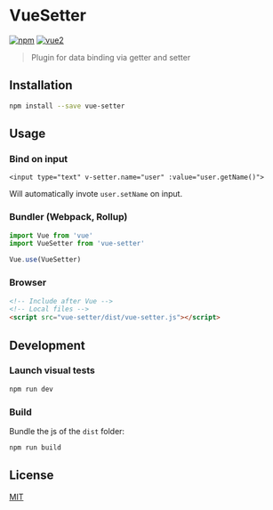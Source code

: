 # VueSetter

[![npm](https://img.shields.io/npm/v/vue-setter.svg)](https://www.npmjs.com/package/vue-setter) [![vue2](https://img.shields.io/badge/vue-2.x-brightgreen.svg)](https://vuejs.org/)

> Plugin for data binding via getter and setter

## Installation

```bash
npm install --save vue-setter
```

## Usage

### Bind on input

```
<input type="text" v-setter.name="user" :value="user.getName()">
```

Will automatically invote `user.setName` on input.

### Bundler (Webpack, Rollup)

```js
import Vue from 'vue'
import VueSetter from 'vue-setter'

Vue.use(VueSetter)
```

### Browser

```html
<!-- Include after Vue -->
<!-- Local files -->
<script src="vue-setter/dist/vue-setter.js"></script>
```

## Development

### Launch visual tests

```bash
npm run dev
```

### Build

Bundle the js of the `dist` folder:

```bash
npm run build
```


## License

[MIT](http://opensource.org/licenses/MIT)
